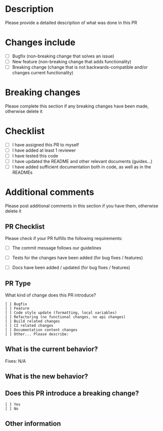 # Description

Please provide a detailed description of what was done in this PR

# Changes include

- [ ] Bugfix (non-breaking change that solves an issue)
- [ ] New feature (non-breaking change that adds functionality)
- [ ] Breaking change (change that is not backwards-compatible and/or changes current functionality)

# Breaking changes

Please complete this section if any breaking changes have been made, otherwise delete it

# Checklist

- [ ] I have assigned this PR to myself
- [ ] I have added at least 1 reviewer
- [ ] I have tested this code
- [ ] I have updated the README and other relevant documents (guides...)
- [ ] I have added sufficient documentation both in code, as well as in the READMEs

# Additional comments

Please post additional comments in this section if you have them, otherwise delete it

## PR Checklist
Please check if your PR fulfills the following requirements:

- [ ] The commit message follows our guidelines
- [ ] Tests for the changes have been added (for bug fixes / features)
- [ ] Docs have been added / updated (for bug fixes / features)


## PR Type
What kind of change does this PR introduce?

<!-- Please check the one that applies to this PR using "x". -->
```
[ ] Bugfix
[ ] Feature
[ ] Code style update (formatting, local variables)
[ ] Refactoring (no functional changes, no api changes)
[ ] Build related changes
[ ] CI related changes
[ ] Documentation content changes
[ ] Other... Please describe:
```

## What is the current behavior?
<!-- Please describe the current behavior that you are modifying, or link to a relevant issue. -->

Fixes: N/A


## What is the new behavior?


## Does this PR introduce a breaking change?
```
[ ] Yes
[ ] No
```

<!-- If this PR contains a breaking change, please describe the impact and migration path for existing applications below. -->


## Other information
